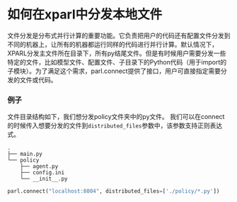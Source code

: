 # **如何在xparl中分发本地文件**

文件分发是分布式并行计算的重要功能。它负责把用户的代码还有配置文件分发到不同的机器上，让所有的机器都运行同样的代码进行并行计算。默认情况下，XPARL分发主文件所在目录下，所有py结尾文件。但是有时候用户需要分发一些特定的文件，比如模型文件、配置文件、子目录下的Python代码（用于import的子模块）。为了满足这个需求，parl.connect提供了接口，用户可直接指定需要分发的文件或代码。

### 例子

文件目录结构如下，我们想分发policy文件夹中的py文件。
我们可以在connect的时候传入想要分发的文件到`distributed_files`参数中，该参数支持正则表达式。

```
.
├── main.py
└── policy
    ├── agent.py
    ├── config.ini
    └── __init__.py
```

```python
parl.connect("localhost:8004", distributed_files=['./policy/*.py'])
```
